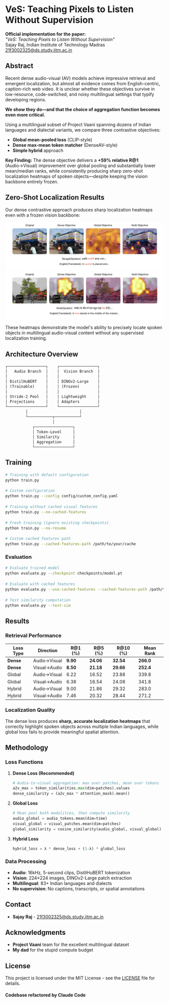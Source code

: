 # VeS: Teaching Pixels to Listen Without Supervision

**Official implementation for the paper:**  
*"VeS: Teaching Pixels to Listen Without Supervision"*  
Sajay Raj, Indian Institute of Technology Madras  
21f3002325@ds.study.iitm.ac.in

## Abstract

Recent dense audio-visual (AV) models achieve impressive retrieval and emergent localization, but almost all evidence comes from English-centric, caption-rich web video. It is unclear whether these objectives survive in low-resource, code-switched, and noisy multilingual settings that typify developing regions.

**We show they do—and that the choice of aggregation function becomes even more critical.**

Using a multilingual subset of Project Vaani spanning dozens of Indian languages and dialectal variants, we compare three contrastive objectives:
- **Global mean-pooled loss** (CLIP-style)
- **Dense max-mean token matcher** (DenseAV-style) 
- **Simple hybrid** approach

**Key Finding:** The dense objective delivers a **+59% relative R@1** (Audio→Visual) improvement over global pooling and substantially lower mean/median ranks, while consistently producing sharp zero-shot localization heatmaps of spoken objects—despite keeping the vision backbone entirely frozen.

## Zero-Shot Localization Results

Our dense contrastive approach produces sharp localization heatmaps even with a frozen vision backbone:

<div align="center">
  <img src="static/heatmap_1.png" alt="Localization Heatmap 1">
  <img src="static/heatmap_2.png" alt="Localization Heatmap 2">
</div>

These heatmaps demonstrate the model's ability to precisely locate spoken objects in multilingual audio-visual content without any supervised localization training.

## Architecture Overview

```
┌─────────────────┐    ┌─────────────────┐
│   Audio Branch  │    │  Vision Branch  │
│                 │    │                 │
│ DistilHuBERT    │    │ DINOv2-Large    │
│ (Trainable)     │    │ (Frozen)        │
│                 │    │                 │
│ Stride-2 Pool   │    │ Lightweight     │
│ Projections     │    │ Adapters        │
└─────────────────┘    └─────────────────┘
         │                       │
         └───────────┬───────────┘
                     │
            ┌─────────────────┐
            │ Token-Level     │
            │ Similarity      │
            │ Aggregation     │
            └─────────────────┘
```

## Training

```bash
# Training with default configuration
python train.py

# Custom configuration
python train.py --config config/custom_config.yaml

# Training without cached visual features
python train.py --no-cached-features

# Fresh training (ignore existing checkpoints)
python train.py --no-resume

# Custom cached features path
python train.py --cached-features-path /path/to/your/cache
```

### Evaluation

```bash
# Evaluate trained model
python evaluate.py --checkpoint checkpoints/model.pt

# Evaluate with cached features
python evaluate.py --use-cached-features --cached-features-path /path/to/cache

# Test similarity computation
python evaluate.py --test-sim
```

## Results

### Retrieval Performance

| Loss Type | Direction | R@1 (%) | R@5 (%) | R@10 (%) | Mean Rank |
|-----------|-----------|---------|---------|----------|-----------|
| **Dense** | Audio→Visual | **9.90** | **24.06** | **32.54** | **266.0** |
| **Dense** | Visual→Audio | **8.50** | **21.18** | **29.66** | **252.4** |
| Global | Audio→Visual | 6.22 | 16.52 | 23.88 | 339.8 |
| Global | Visual→Audio | 6.38 | 16.54 | 24.08 | 341.8 |
| Hybrid | Audio→Visual | 9.00 | 21.86 | 29.32 | 283.0 |
| Hybrid | Visual→Audio | 7.46 | 20.32 | 28.44 | 271.2 |

### Localization Quality

The dense loss produces **sharp, accurate localization heatmaps** that correctly highlight spoken objects across multiple Indian languages, while global loss fails to provide meaningful spatial attention.

## Methodology

### Loss Functions

1. **Dense Loss (Recommended)**
   ```python
   # Audio-to-visual aggregation: max over patches, mean over tokens
   a2v_max = token_similarities.max(dim=patches).values
   dense_similarity = (a2v_max * attention_mask).mean()
   ```

2. **Global Loss**
   ```python
   # Mean pool both modalities, then compute similarity
   audio_global = audio_tokens.mean(dim=time)
   visual_global = visual_patches.mean(dim=patches)  
   global_similarity = cosine_similarity(audio_global, visual_global)
   ```

3. **Hybrid Loss**
   ```python
   hybrid_loss = λ * dense_loss + (1-λ) * global_loss
   ```

### Data Processing

- **Audio**: 16kHz, 5-second clips, DistilHuBERT tokenization
- **Vision**: 224×224 images, DINOv2-Large patch extraction
- **Multilingual**: 83+ Indian languages and dialects
- **No supervision**: No captions, transcripts, or spatial annotations

## Contact

- **Sajay Raj** - 21f3002325@ds.study.iitm.ac.in

## Acknowledgments

- **Project Vaani** team for the excellent multilingual dataset
- **My dad** for the stupid compute budget

## License

This project is licensed under the MIT License - see the [LICENSE](LICENSE) file for details.

#### Codebase refactored by Claude Code
